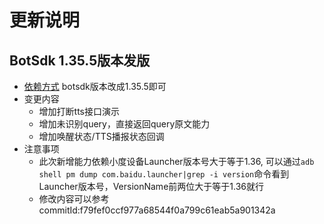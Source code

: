 # 更新说明

## BotSdk 1.35.5版本发版
- [依赖方式](https://github.com/dueros/AndroidBotSdkDemo#%E6%96%B0%E7%9A%84%E5%AE%89%E5%8D%93%E9%A1%B9%E7%9B%AE%E9%9B%86%E6%88%90) botsdk版本改成1.35.5即可
- 变更内容
  * 增加打断tts接口演示
  * 增加未识别query，直接返回query原文能力
  * 增加唤醒状态/TTS播报状态回调
- 注意事项
  * 此次新增能力依赖小度设备Launcher版本号大于等于1.36, 可以通过```adb shell pm dump com.baidu.launcher|grep -i version```命令看到Launcher版本号，VersionName前两位大于等于1.36就行
  * 修改内容可以参考commitId:f79fef0ccf977a68544f0a799c61eab5a901342a

